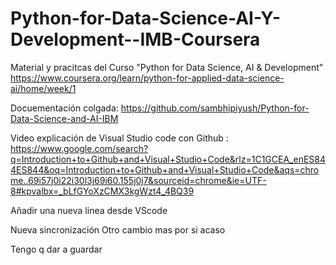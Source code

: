 # Python-for-Data-Science-AI-Y-Development--IMB-Coursera
Material y pracitcas del Curso "Python for Data Science, AI &amp; Development" https://www.coursera.org/learn/python-for-applied-data-science-ai/home/week/1



Docuementación colgada: https://github.com/sambhipiyush/Python-for-Data-Science-and-AI-IBM


Video explicación de Visual Studio code con Github : https://www.google.com/search?q=Introduction+to+Github+and+Visual+Studio+Code&rlz=1C1GCEA_enES844ES844&oq=Introduction+to+Github+and+Visual+Studio+Code&aqs=chrome..69i57j0i22i30l3j69i60.155j0j7&sourceid=chrome&ie=UTF-8#kpvalbx=_bLfGYoXzCMX3kgWzt4_4BQ39

Añadir una nueva linea desde VScode


Nueva sincronización
Otro cambio mas por si acaso 

Tengo q dar a guardar

